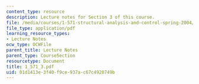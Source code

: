 ```yaml
---
content_type: resource
description: Lecture notes for Section 3 of this course.
file: /media/courses/1-571-structural-analysis-and-control-spring-2004/01d1413e3f40f9ce937ac67c4920749b_1_571_3.pdf
file_type: application/pdf
learning_resource_types:
- Lecture Notes
ocw_type: OCWFile
parent_title: Lecture Notes
parent_type: CourseSection
resourcetype: Document
title: 1_571_3.pdf
uid: 01d1413e-3f40-f9ce-937a-c67c4920749b
---
```

